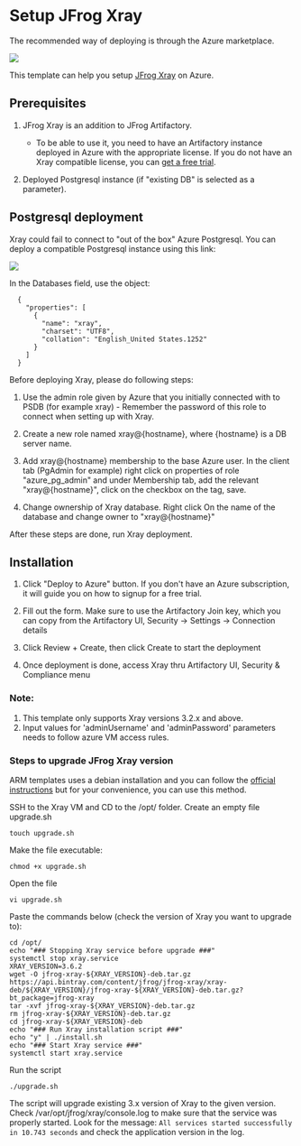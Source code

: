 # Setup JFrog Xray
The recommended way of deploying is through the Azure marketplace.

<a href="https://portal.azure.com/#create/Microsoft.Template/uri/https%3A%2F%2Fraw.githubusercontent.com%2Fjfrog%2FJFrog-Cloud-Installers%2Farm-xray%2FAzureResourceManager%2FXray%2Fazuredeploy_xray_vmss.json" target="_blank">
<img src="https://aka.ms/deploytoazurebutton"/>
</a>

This template can help you setup  [JFrog Xray](https://jfrog.com/xray/) on Azure.

## Prerequisites 
1. JFrog Xray is an addition to JFrog Artifactory. 
    * To be able to use it, you need to have an Artifactory instance deployed in Azure with the appropriate license. If you do not have an Xray compatible license, you can [get a free trial](https://jfrog.com/xray/free-trial/).

2. Deployed Postgresql instance (if "existing DB" is selected as a parameter).

## Postgresql deployment
Xray could fail to connect to "out of the box" Azure Postgresql. You can deploy a compatible Postgresql instance using this link:

<a href="https://portal.azure.com/#create/Microsoft.Template/uri/https%3A%2F%2Fraw.githubusercontent.com%2Fjfrog%2FJFrog-Cloud-Installers%2Farm-xray%2FAzureResourceManager%2FPostgresql%2FazurePostgresDBDeploy.json" target="_blank">
<img src="https://aka.ms/deploytoazurebutton"/>
</a>

In the Databases field, use the object: 

```
  {
    "properties": [
      {
        "name": "xray",
        "charset": "UTF8",
        "collation": "English_United States.1252"
      }
    ]
  }
```
Before deploying Xray, please do following steps:
1. Use the admin role given by Azure that you initially connected with to PSDB (for example xray) - Remember the password of this role to connect when setting up with Xray.

2. Create a new role named xray@{hostname}, where {hostname} is a DB server name. 

3. Add xray@{hostname} membership to the base Azure user. In the client tab (PgAdmin for example) right click on properties of role "azure_pg_admin" and under Membership tab, add the relevant "xray@{hostname}", click on the checkbox on the tag, save.

4. Change ownership of Xray database. Right click On the name of the database and change owner to "xray@{hostname}"

After these steps are done, run Xray deployment. 

## Installation
1. Click "Deploy to Azure" button. If you don't have an Azure subscription, it will guide you on how to signup for a free trial.

2. Fill out the form. Make sure to use the Artifactory Join key, which you can copy from the Artifactory UI, Security -> Settings -> Connection details 

3. Click Review + Create, then click Create to start the deployment 

4. Once deployment is done, access Xray thru Artifactory UI, Security & Compliance menu




### Note: 
1. This template only supports Xray versions 3.2.x and above.
2. Input values for 'adminUsername' and 'adminPassword' parameters needs to follow azure VM access rules.

### Steps to upgrade JFrog Xray version

ARM templates uses a debian installation and you can follow the [official instructions](https://www.jfrog.com/confluence/display/JFROG/Upgrading+Xray#UpgradingXray-InteractiveScriptUpgrade(recommended).1) but for your convenience, you can use this method.

SSH to the Xray VM and CD to the /opt/ folder. Create an empty file upgrade.sh

``touch upgrade.sh``

Make the file executable:

```chmod +x upgrade.sh```

Open the file 

```vi upgrade.sh```

Paste the commands below (check the version of Xray you want to upgrade to):
```
cd /opt/
echo "### Stopping Xray service before upgrade ###"
systemctl stop xray.service
XRAY_VERSION=3.6.2
wget -O jfrog-xray-${XRAY_VERSION}-deb.tar.gz https://api.bintray.com/content/jfrog/jfrog-xray/xray-deb/${XRAY_VERSION}/jfrog-xray-${XRAY_VERSION}-deb.tar.gz?bt_package=jfrog-xray
tar -xvf jfrog-xray-${XRAY_VERSION}-deb.tar.gz
rm jfrog-xray-${XRAY_VERSION}-deb.tar.gz
cd jfrog-xray-${XRAY_VERSION}-deb
echo "### Run Xray installation script ###"
echo "y" | ./install.sh
echo "### Start Xray service ###"
systemctl start xray.service
```
Run the script

```./upgrade.sh```

The script will upgrade existing 3.x version of Xray to the given version. Check /var/opt/jfrog/xray/console.log to make sure that the service was properly started. Look for the message:
```All services started successfully in 10.743 seconds```
and check the application version in the log. 


